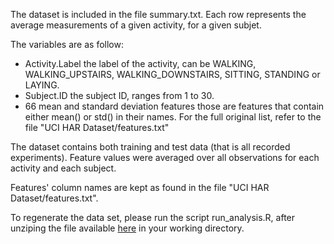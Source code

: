 The dataset is included in the file summary.txt. Each row represents the average measurements of a given activity, for a given subjet.

The variables are as follow:

* Activity.Label	the label of the activity, can be WALKING, WALKING_UPSTAIRS, WALKING_DOWNSTAIRS, SITTING, STANDING or LAYING.
* Subject.ID		the subject ID, ranges from 1 to 30.
* 66 mean and standard deviation features	those are features that contain either mean() or std() in their names. For the full original list, refer to the file "UCI HAR Dataset/features.txt"

The dataset contains both training and test data (that is all recorded experiments). Feature values were averaged over all observations for each activity and each subject.

Features' column names are kept as found in the file "UCI HAR Dataset/features.txt".

To regenerate the data set, please run the script run_analysis.R, after unziping the file available [here](https://d396qusza40orc.cloudfront.net/getdata%2Fprojectfiles%2FUCI%20HAR%20Dataset.zip) in your working directory.
